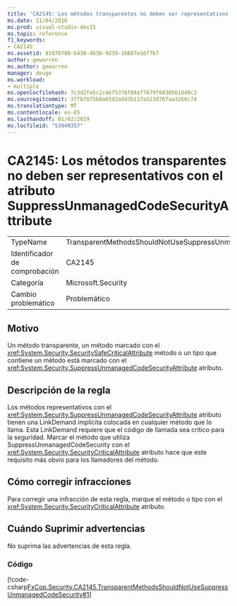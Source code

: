 ```yaml
---
title: 'CA2145: Los métodos transparentes no deben ser representativos con el atributo SuppressUnmanagedCodeSecurityAttribute'
ms.date: 11/04/2016
ms.prod: visual-studio-dev15
ms.topic: reference
f1_keywords:
- CA2145
ms.assetid: 81970700-b438-4b3b-9239-16887e16f7b7
author: gewarren
ms.author: gewarren
manager: douge
ms.workload:
- multiple
ms.openlocfilehash: 7c3d2fe5c2c4e75376f88af7679f6838561848c2
ms.sourcegitcommit: 37fb7075b0a65d2add3b137a5230767aa3266c74
ms.translationtype: MT
ms.contentlocale: es-ES
ms.lasthandoff: 01/02/2019
ms.locfileid: "53949357"
---
```

# <a name="ca2145-transparent-methods-should-not-be-decorated-with-the-suppressunmanagedcodesecurityattribute"></a>CA2145: Los métodos transparentes no deben ser representativos con el atributo SuppressUnmanagedCodeSecurityAttribute

|||
|-|-|
|TypeName|TransparentMethodsShouldNotUseSuppressUnmanagedCodeSecurity|
|Identificador de comprobación|CA2145|
|Categoría|Microsoft.Security|
|Cambio problemático|Problemático|

## <a name="cause"></a>Motivo

Un método transparente, un método marcado con el <xref:System.Security.SecuritySafeCriticalAttribute> método o un tipo que contiene un método está marcado con el <xref:System.Security.SuppressUnmanagedCodeSecurityAttribute> atributo.

## <a name="rule-description"></a>Descripción de la regla

Los métodos representativos con el <xref:System.Security.SuppressUnmanagedCodeSecurityAttribute> atributo tienen una LinkDemand implícita colocada en cualquier método que lo llama. Esta LinkDemand requiere que el código de llamada sea crítico para la seguridad. Marcar el método que utiliza SuppressUnmanagedCodeSecurity con el <xref:System.Security.SecurityCriticalAttribute> atributo hace que este requisito más obvio para los llamadores del método.

## <a name="how-to-fix-violations"></a>Cómo corregir infracciones

Para corregir una infracción de esta regla, marque el método o tipo con el <xref:System.Security.SecurityCriticalAttribute> atributo.

## <a name="when-to-suppress-warnings"></a>Cuándo Suprimir advertencias

No suprima las advertencias de esta regla.

### <a name="code"></a>Código

[!code-csharp[FxCop.Security.CA2145.TransparentMethodsShouldNotUseSuppressUnmanagedCodeSecurity#1](../code-quality/codesnippet/CSharp/ca2145-transparent-methods-should-not-be-decorated-with-the-suppressunmanagedcodesecurityattribute_1.cs)]